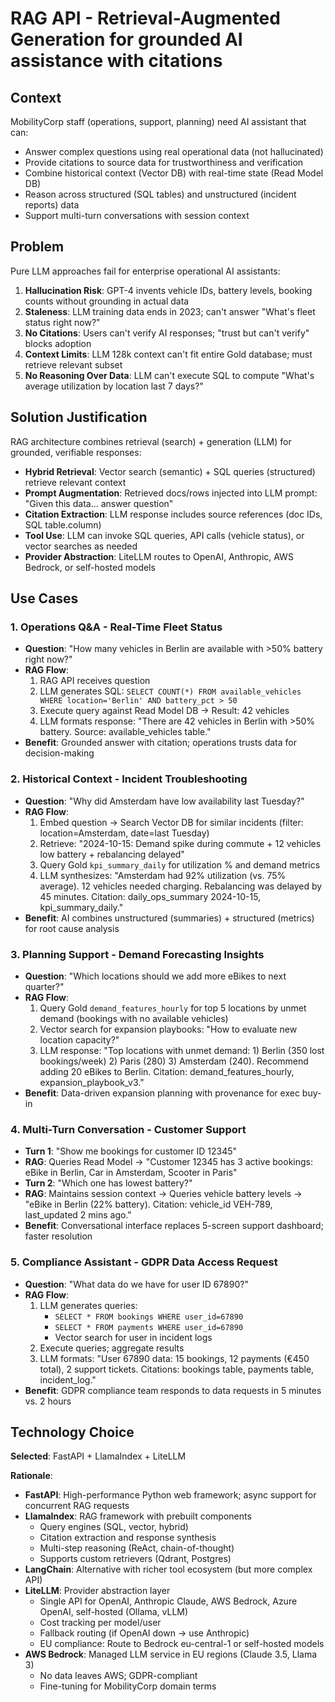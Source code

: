 # RAG API - Retrieval-Augmented Generation for grounded AI assistance with citations

## Context

MobilityCorp staff (operations, support, planning) need AI assistant that can:

- Answer complex questions using real operational data (not hallucinated)
- Provide citations to source data for trustworthiness and verification
- Combine historical context (Vector DB) with real-time state (Read Model DB)
- Reason across structured (SQL tables) and unstructured (incident reports) data
- Support multi-turn conversations with session context

## Problem

Pure LLM approaches fail for enterprise operational AI assistants:

1. **Hallucination Risk**: GPT-4 invents vehicle IDs, battery levels, booking counts without grounding in actual data
2. **Staleness**: LLM training data ends in 2023; can't answer "What's fleet status right now?"
3. **No Citations**: Users can't verify AI responses; "trust but can't verify" blocks adoption
4. **Context Limits**: LLM 128k context can't fit entire Gold database; must retrieve relevant subset
5. **No Reasoning Over Data**: LLM can't execute SQL to compute "What's average utilization by location last 7 days?"

## Solution Justification

RAG architecture combines retrieval (search) + generation (LLM) for grounded, verifiable responses:

- **Hybrid Retrieval**: Vector search (semantic) + SQL queries (structured) retrieve relevant context
- **Prompt Augmentation**: Retrieved docs/rows injected into LLM prompt: "Given this data... answer question"
- **Citation Extraction**: LLM response includes source references (doc IDs, SQL table.column)
- **Tool Use**: LLM can invoke SQL queries, API calls (vehicle status), or vector searches as needed
- **Provider Abstraction**: LiteLLM routes to OpenAI, Anthropic, AWS Bedrock, or self-hosted models

## Use Cases

### 1. Operations Q&A - Real-Time Fleet Status
- **Question**: "How many vehicles in Berlin are available with >50% battery right now?"
- **RAG Flow**:
  1. RAG API receives question
  2. LLM generates SQL: `SELECT COUNT(*) FROM available_vehicles WHERE location='Berlin' AND battery_pct > 50`
  3. Execute query against Read Model DB → Result: 42 vehicles
  4. LLM formats response: "There are 42 vehicles in Berlin with >50% battery. Source: available_vehicles table."
- **Benefit**: Grounded answer with citation; operations trusts data for decision-making

### 2. Historical Context - Incident Troubleshooting
- **Question**: "Why did Amsterdam have low availability last Tuesday?"
- **RAG Flow**:
  1. Embed question → Search Vector DB for similar incidents (filter: location=Amsterdam, date=last Tuesday)
  2. Retrieve: "2024-10-15: Demand spike during commute + 12 vehicles low battery + rebalancing delayed"
  3. Query Gold `kpi_summary_daily` for utilization % and demand metrics
  4. LLM synthesizes: "Amsterdam had 92% utilization (vs. 75% average). 12 vehicles needed charging. Rebalancing was delayed by 45 minutes. Citation: daily_ops_summary 2024-10-15, kpi_summary_daily."
- **Benefit**: AI combines unstructured (summaries) + structured (metrics) for root cause analysis

### 3. Planning Support - Demand Forecasting Insights
- **Question**: "Which locations should we add more eBikes to next quarter?"
- **RAG Flow**:
  1. Query Gold `demand_features_hourly` for top 5 locations by unmet demand (bookings with no available vehicles)
  2. Vector search for expansion playbooks: "How to evaluate new location capacity?"
  3. LLM response: "Top locations with unmet demand: 1) Berlin (350 lost bookings/week) 2) Paris (280) 3) Amsterdam (240). Recommend adding 20 eBikes to Berlin. Citation: demand_features_hourly, expansion_playbook_v3."
- **Benefit**: Data-driven expansion planning with provenance for exec buy-in

### 4. Multi-Turn Conversation - Customer Support
- **Turn 1**: "Show me bookings for customer ID 12345"
- **RAG**: Queries Read Model → "Customer 12345 has 3 active bookings: eBike in Berlin, Car in Amsterdam, Scooter in Paris"
- **Turn 2**: "Which one has lowest battery?"
- **RAG**: Maintains session context → Queries vehicle battery levels → "eBike in Berlin (22% battery). Citation: vehicle_id VEH-789, last_updated 2 mins ago."
- **Benefit**: Conversational interface replaces 5-screen support dashboard; faster resolution

### 5. Compliance Assistant - GDPR Data Access Request
- **Question**: "What data do we have for user ID 67890?"
- **RAG Flow**:
  1. LLM generates queries:
     - `SELECT * FROM bookings WHERE user_id=67890`
     - `SELECT * FROM payments WHERE user_id=67890`
     - Vector search for user in incident logs
  2. Execute queries; aggregate results
  3. LLM formats: "User 67890 data: 15 bookings, 12 payments (€450 total), 2 support tickets. Citations: bookings table, payments table, incident_log."
- **Benefit**: GDPR compliance team responds to data requests in 5 minutes vs. 2 hours

## Technology Choice

**Selected**: FastAPI + LlamaIndex + LiteLLM

**Rationale**:
- **FastAPI**: High-performance Python web framework; async support for concurrent RAG requests
- **LlamaIndex**: RAG framework with prebuilt components
  - Query engines (SQL, vector, hybrid)
  - Citation extraction and response synthesis
  - Multi-step reasoning (ReAct, chain-of-thought)
  - Supports custom retrievers (Qdrant, Postgres)
- **LangChain**: Alternative with richer tool ecosystem (but more complex API)
- **LiteLLM**: Provider abstraction layer
  - Single API for OpenAI, Anthropic Claude, AWS Bedrock, Azure OpenAI, self-hosted (Ollama, vLLM)
  - Cost tracking per model/user
  - Fallback routing (if OpenAI down → use Anthropic)
  - EU compliance: Route to Bedrock eu-central-1 or self-hosted models
- **AWS Bedrock**: Managed LLM service in EU regions (Claude 3.5, Llama 3)
  - No data leaves AWS; GDPR-compliant
  - Fine-tuning for MobilityCorp domain terms
